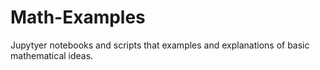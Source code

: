# Math-Examples
Jupytyer notebooks and scripts that examples and explanations of basic mathematical ideas.
